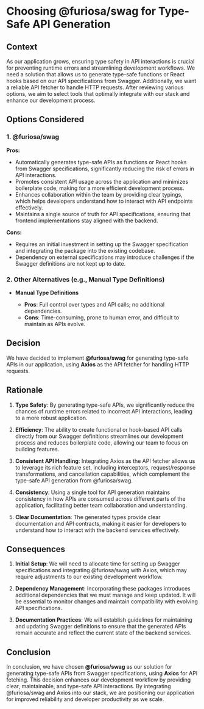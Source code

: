 # Choosing @furiosa/swag for Type-Safe API Generation

## Context

As our application grows, ensuring type safety in API interactions is crucial for preventing runtime errors and streamlining development workflows. We need a solution that allows us to generate type-safe functions or React hooks based on our API specifications from Swagger. Additionally, we want a reliable API fetcher to handle HTTP requests. After reviewing various options, we aim to select tools that optimally integrate with our stack and enhance our development process.

## Options Considered

### 1. @furiosa/swag

**Pros:**

- Automatically generates type-safe APIs as functions or React hooks from Swagger specifications, significantly reducing the risk of errors in API interactions.
- Promotes consistent API usage across the application and minimizes boilerplate code, making for a more efficient development process.
- Enhances collaboration within the team by providing clear typings, which helps developers understand how to interact with API endpoints effectively.
- Maintains a single source of truth for API specifications, ensuring that frontend implementations stay aligned with the backend.

**Cons:**

- Requires an initial investment in setting up the Swagger specification and integrating the package into the existing codebase.
- Dependency on external specifications may introduce challenges if the Swagger definitions are not kept up to date.

### 2. Other Alternatives (e.g., Manual Type Definitions)

- **Manual Type Definitions**

  - **Pros**: Full control over types and API calls; no additional dependencies.
  - **Cons**: Time-consuming, prone to human error, and difficult to maintain as APIs evolve.

## Decision

We have decided to implement **@furiosa/swag** for generating type-safe APIs in our application, using **Axios** as the API fetcher for handling HTTP requests.

## Rationale

1. **Type Safety**: By generating type-safe APIs, we significantly reduce the chances of runtime errors related to incorrect API interactions, leading to a more robust application.

2. **Efficiency**: The ability to create functional or hook-based API calls directly from our Swagger definitions streamlines our development process and reduces boilerplate code, allowing our team to focus on building features.

3. **Consistent API Handling**: Integrating Axios as the API fetcher allows us to leverage its rich feature set, including interceptors, request/response transformations, and cancellation capabilities, which complement the type-safe API generation from @furiosa/swag.

4. **Consistency**: Using a single tool for API generation maintains consistency in how APIs are consumed across different parts of the application, facilitating better team collaboration and understanding.

5. **Clear Documentation**: The generated types provide clear documentation and API contracts, making it easier for developers to understand how to interact with the backend services effectively.

## Consequences

1. **Initial Setup**: We will need to allocate time for setting up Swagger specifications and integrating @furiosa/swag with Axios, which may require adjustments to our existing development workflow.

2. **Dependency Management**: Incorporating these packages introduces additional dependencies that we must manage and keep updated. It will be essential to monitor changes and maintain compatibility with evolving API specifications.

3. **Documentation Practices**: We will establish guidelines for maintaining and updating Swagger definitions to ensure that the generated APIs remain accurate and reflect the current state of the backend services.

## Conclusion

In conclusion, we have chosen **@furiosa/swag** as our solution for generating type-safe APIs from Swagger specifications, using **Axios** for API fetching. This decision enhances our development workflow by providing clear, maintainable, and type-safe API interactions. By integrating @furiosa/swag and Axios into our stack, we are positioning our application for improved reliability and developer productivity as we scale.
